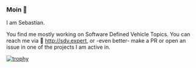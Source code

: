 ### Moin 👋

I am Sebastian.

You find me mostly working on Software Defined Vehicle Topics. 
You can reach me via 🚗 http://sdv.expert, or -even better- make a PR or open an issue in one of the projects I am active in.

[![trophy](https://github-profile-trophy.vercel.app/?username=sebastianschildt)](https://github.com/ryo-ma/github-profile-trophy)

<!--
**SebastianSchildt/sebastianschildt** is a ✨ _special_ ✨ repository because its `README.md` (this file) appears on your GitHub profile.

Here are some ideas to get you started:

- 🔭 I’m currently working on ...
- 🌱 I’m currently learning ...
- 👯 I’m looking to collaborate on ...
- 🤔 I’m looking for help with ...
- 💬 Ask me about ...
- 📫 How to reach me: ...
- 😄 Pronouns: ...
- ⚡ Fun fact: ...
-->
